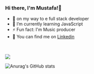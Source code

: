  


### Hi there, I'm Mustafa!👋       
    
- 🔭 on my way to e full stack developer                                                 
- 🌱 I’m currently learning JavaScript 
- ⚡ Fun fact: I'm Music producer
- 🧐 You can find me on <a href="https://www.linkedin.com/in/mustafa-sh-3707a1217">Linkedin</a> 

<br>
<br>
<img align="center" src="https://github-readme-stats.vercel.app/api/top-langs/?username=MustafaSh&theme=blue-green" />

![Anurag's GitHub stats](https://github-readme-stats.vercel.app/api?username=MustafaSh&show_icons=true&theme=blue-green)
